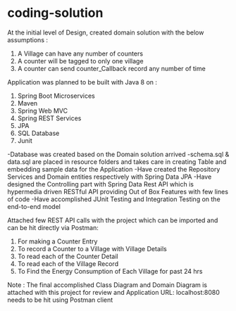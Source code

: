 # coding-solution

At the initial level of Design, created domain solution with the below assumptions :

1. A Village can have any number of counters
2. A counter will be tagged to only one village
3. A counter can send counter_Callback record any number of time

Application was planned to be built with Java 8 on :
1. Spring Boot Microservices
2. Maven
3. Spring Web MVC
4. Spring REST Services
5. JPA
6. SQL Database
7. Junit

-Database was created based on the Domain solution arrived
-schema.sql & data.sql are placed in resource folders and takes care in creating Table and embedding sample data for the Application
-Have created the Repository Services and Domain entities respectively with Spring Data JPA
-Have designed the Controlling part with Spring Data Rest API which is hypermedia driven RESTful API providing Out of Box Features
with few lines of code
-Have accomplished JUnit Testing and Integration Testing on the end-to-end model

Attached few REST API calls with the project which can be imported and can be hit directly via Postman:

1. For making a Counter Entry
2. To record a Counter to a Village with Village Details
3. To read each of the Counter Detail
4. To read each of the Village Record
5. To Find the Energy Consumption of Each Village for past 24 hrs


Note : The final accomplished Class Diagram and Domain Diagram is attached with this project for review and Application URL: localhost:8080 needs to be hit using Postman client
